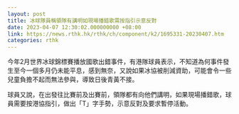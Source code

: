 ```yaml
---
layout: post
title: 冰球隊員稱領隊有講明如現場播錯歌需按指引示意反對
date: 2023-04-07 12:30:02.000000000 +08:00
link: https://news.rthk.hk/rthk/ch/component/k2/1695331-20230407.htm
categories: rthk
---
```


今年2月世界冰球錦標賽播放國歌出錯事件，有港隊球員表示，不知道為何事件發生至今一個多月仍未能平息，感到無奈，又說如果冰協被削減資助，可能會令一些兒童負擔不起而無法參與，導致日後青黃不接。

球員又說，在出發往比賽前及出賽前，領隊都有向他們講明，如果現場播錯歌，球員需要按港協指引，做出「T」字手勢，示意反對及要求暫停活動。
